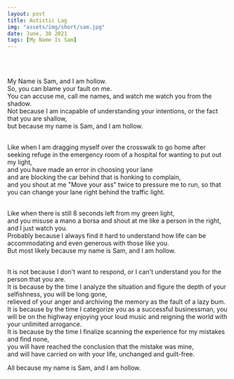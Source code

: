 ```yaml
---
layout: post
title: Autistic Lag
img: "assets/img/short/sam.jpg"
date: June, 30 2021
tags: [My Name Is Sam]
---
```

  
<br><br>
<div align="left">

My Name is Sam, and I am hollow. <br>
So, you can blame your fault on me.<br>
You can accuse me, call me names, and watch me watch you from the shadow.<br>
Not because I am incapable of understanding your intentions, or the fact that you are shallow,<br>
but because my name is Sam, and I am hollow.<br><br>

Like when I am dragging myself over the crosswalk to go home after seeking refuge in the emergency room of a hospital for wanting to put out my light,<br>
and you have made an error in choosing your lane <br>
and are blocking the car behind that is honking to complain, <br>
and you shout at me "Move your ass" twice to pressure me to run, so that you can change your lane right behind the traffic light. <br><br>

Like when there is still 8 seconds left from my green light, <br>
and you misuse a mano a borsa and shout at me like a person in the right, <br>
and I just watch you. <br>
Probably because I always find it hard to understand how life can be accommodating and even generous with those like you. <br>
But most likely because my name is Sam, and I am hollow.<br><br>

It is not because I don't want to respond, or I can't understand you for the person that you are. <br>
It is because by the time I analyze the situation and figure the depth of your selfishness, you will be long gone, <br>
relieved of your anger and archiving the memory as the fault of a lazy bum. <br>
It is because by the time I categorize you as a successful businessman, you will be on the highway enjoying your loud music and reigning the world with your unlimited arrogance.<br>
It is because by the time I finalize scanning the experience for my mistakes and find none, <br>
you will have reached the conclusion that the mistake was mine, <br>
and will have carried on with your life, unchanged and guilt-free.<br>

All because my name is Sam, and I am hollow.<br><br>

</div>
<br><br>
<br><br>
<br><br>
<br><br>
<br><br>
<br><br> 
